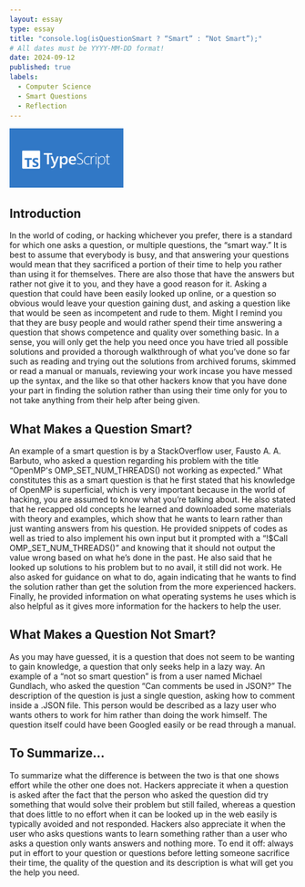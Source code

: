 ```yaml
---
layout: essay
type: essay
title: "console.log(isQuestionSmart ? “Smart” : “Not Smart”);"
# All dates must be YYYY-MM-DD format!
date: 2024-09-12
published: true
labels:
  - Computer Science
  - Smart Questions
  - Reflection
---
```


<img width="200px" class="rounded float-start pe-4" src="../img/TypeScript.png">

<h2>Introduction</h2>
	<p>In the world of coding, or hacking whichever you prefer, there is a standard for which one asks a question, or multiple questions, the “smart way.” It is best to assume that everybody is busy, and that answering your questions would mean that they sacrificed a portion of their time to help you rather than using it for themselves. There are also those that have the answers but rather not give it to you, and they have a good reason for it. Asking a question that could have been easily looked up online, or a question so obvious would leave your question gaining dust, and asking a question like that would be seen as incompetent and rude to them. Might I remind you that they are busy people and would rather spend their time answering a question that shows competence and quality over something basic. In a sense, you will only get the help you need once you have tried all possible solutions and provided a thorough walkthrough of what you’ve done so far such as reading and trying out the solutions from archived forums, skimmed or read a manual or manuals, reviewing your work incase you have messed up the syntax, and the like so that other hackers know that you have done your part in finding the solution rather than using their time only for you to not take anything from their help after being given.</p>
<h2>What Makes a Question Smart?</h2>
	<p>An example of a smart question is by a StackOverflow user, Fausto A. A. Barbuto, who asked a question regarding his problem with the title “OpenMP's OMP_SET_NUM_THREADS() not working as expected.” What constitutes this as a smart question is that he first stated that his knowledge of OpenMP is superficial, which is very important because in the world of hacking, you are assumed to know what you’re talking about. He also stated that he recapped old concepts he learned and downloaded some materials with theory and examples, which show that he wants to learn rather than just wanting answers from his question. He provided snippets of codes as well as tried to also implement his own input but it prompted with a “!$Call OMP_SET_NUM_THREADS()” and knowing that it should not output the value wrong based on what he’s done in the past. He also said that he looked up solutions to his problem but to no avail, it still did not work. He also asked for guidance on what to do, again indicating that he wants to find the solution rather than get the solution from the more experienced hackers. Finally, he provided information on what operating systems he uses which is also helpful as it gives more information for the hackers to help the user.</p>
<h2>What Makes a Question Not Smart?</h2>
	<p>As you may have guessed, it is a question that does not seem to be wanting to gain knowledge, a question that only seeks help in a lazy way. An example of a “not so smart question” is from a user named Michael Gundlach, who asked the question “Can comments be used in JSON?” The description of the question is just a single question, asking how to comment inside a .JSON file. This person would be described as a lazy user who wants others to work for him rather than doing the work himself. The question itself could have been Googled easily or be read through a manual.</p>
<h2>To Summarize…</h2>
	<p>To summarize what the difference is between the two is that one shows effort while the other one does not. Hackers appreciate it when a question is asked after the fact that the person who asked the question did try something that would solve their problem but still failed, whereas a question that does little to no effort when it can be looked up in the web easily is typically avoided and not responded. Hackers also appreciate it when the user who asks questions wants to learn something rather than a user who asks a question only wants answers and nothing more. To end it off: always put in effort to your question or questions before letting someone sacrifice their time, the quality of the question and its description is what will get you the help you need.</p>
